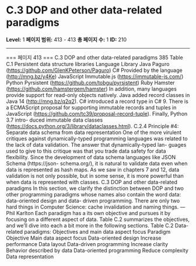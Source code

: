 # C.3 DOP and other data-related paradigms

**Level:** 1
**페이지 범위:** 413 - 413
**총 페이지 수:** 1
**ID:** 210

---

=== 페이지 413 ===
C.3 DOP and other data-related paradigms 385
Table C.1 Persistent data structure libraries
Language Library
Java Paguro (https://github.com/GlenKPeterson/Paguro)
C# Provided by the language (http://mng.bz/y4Ke)
JavaScript Immutable.js (https://immutable-js.com/)
Python Pyrsistent (https://github.com/tobgu/pyrsistent)
Ruby Hamster (https://github.com/hamstergem/hamster)
In addition, many languages provide support for read-only objects natively. Java added
record classes in Java 14 (http://mng.bz/q2q2). C# introduced a record type in C# 9.
There is a ECMAScript proposal for supporting immutable records and tuples in
JavaScript (https://github.com/tc39/proposal-record-tuple). Finally, Python 3.7 intro-
duced immutable data classes (https://docs.python.org/3/library/dataclasses.html).
C.2.4 Principle #4: Separate data schema from data representation
One of the more virulent critiques against dynamically-typed programming languages
was related to the lack of data validation. The answer that dynamically-typed lan-
guages used to give to this critique was that you trade data safety for data flexibility.
Since the development of data schema languages like JSON Schema (https://json-
schema.org/), it is natural to validate data even when data is represented as hash
maps. As we saw in chapters 7 and 12, data validation is not only possible, but in some
sense, it is more powerful than when data is represented with classes.
C.3 DOP and other data-related paradigms
In this section, we clarify the distinction between DOP and two other programming
paradigms whose names also contain the word data: data-oriented design and data-
driven programming.
There are only two hard things in Computer Science: cache invalidation and naming things.
—Phil Karlton
Each paradigm has a its own objective and pursues it by focusing on a different aspect
of data. Table C.2 summarizes the objectives, and we’ll dive into each a bit more in the
following sections.
Table C.2 Data-related paradigms: Objectives and main data aspect focus
Paradigm Objective Main data aspect focus
Data-oriented design Increase performance Data layout
Data-driven programming Increase clarity Behavior described by data
Data-oriented programming Reduce complexity Data representation
